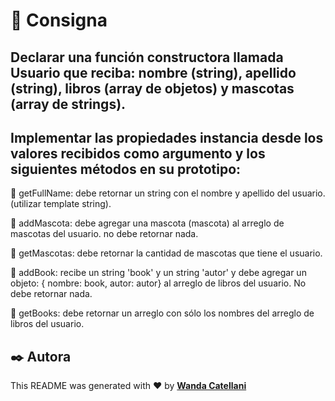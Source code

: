 # 📝 Consigna

## Declarar una función constructora llamada Usuario que reciba: nombre (string), apellido (string), libros (array de objetos) y mascotas (array de strings).

## Implementar las propiedades instancia desde los valores recibidos como argumento y los siguientes métodos en su prototipo:

🔹 getFullName: debe retornar un string con el nombre y apellido del usuario. (utilizar template string).

🔹 addMascota: debe agregar una mascota (mascota) al arreglo de mascotas del usuario. no debe retornar nada.

🔹 getMascotas: debe retornar la cantidad de mascotas que tiene el usuario.

🔹 addBook: recibe un string 'book' y un string 'autor' y debe agregar un objeto: { nombre: book, autor: autor} al arreglo de libros del usuario. No debe retornar nada.

🔹 getBooks: debe retornar un arreglo con sólo los nombres del arreglo de libros del usuario.

## ✒️ Autora

This README was generated with ❤️ by **[Wanda Catellani](https://www.linkedin.com/in/wan-catellani/)**
